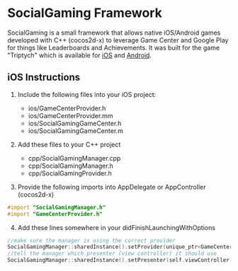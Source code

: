 # SocialGaming Framework

SocialGaming is a small framework that allows native iOS/Android games developed with C++ (cocos2d-x) to leverage Game Center and Google Play for things like Leaderboards and Achievements. It was built for the game "Triptych" which is available for [iOS](https://itunes.apple.com/us/app/triptych/id919010963?ls=1&mt=8) and [Android](https://play.google.com/store/apps/details?id=com.ensoft.games.triptych).

## iOS Instructions

 1. Include the following files into your iOS project:
 	* ios/GameCenterProvider.h
 	* ios/GameCenterProvider.mm
 	* ios/SocialGamingGameCenter.h
 	* ios/SocialGamingGameCenter.m

 2. Add these files to your C++ project
 	* cpp/SocialGamingManager.cpp
 	* cpp/SocialGamingManager.h
 	* cpp/SocialGamingProvider.h

 3. Provide the following imports into AppDelegate or AppController (cocos2d-x)

```objective-c
#import "SocialGamingManager.h"
#import "GameCenterProvider.h"
```

 4. Add these lines somewhere in your didFinishLaunchingWithOptions
```cpp
//make sure the manager is using the correct provider
SocialGamingManager::sharedInstance().setProvider(unique_ptr<GameCenterProvide>(new GameCenterProvider));
//tell the manager which presenter (view controller) it should use
SocialGamingManager::sharedInstance().setPresenter(self.viewController);
```
